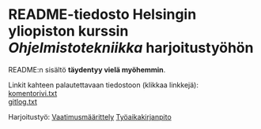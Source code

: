 # README-tiedosto Helsingin yliopiston kurssin *Ohjelmistotekniikka* harjoitustyöhön

README:n sisältö **täydentyy vielä myöhemmin**.

Linkit kahteen palautettavaan tiedostoon (klikkaa linkkejä):  
[komentorivi.txt](https://github.com/henkkah/ot-harjoitustyo/blob/master/laskarit/viikko1/komentorivi.txt)  
[gitlog.txt](https://github.com/henkkah/ot-harjoitustyo/blob/master/laskarit/viikko1/gitlog.txt)

Harjoitustyö:
[Vaatimusmäärittely](https://github.com/henkkah/ot-harjoitustyo/blob/master/dokumentaatio/vaatimusmaarittely.md)
[Työaikakirjanpito](https://github.com/henkkah/ot-harjoitustyo/blob/master/dokumentaatio/tyoaikakirjanpito.md)
